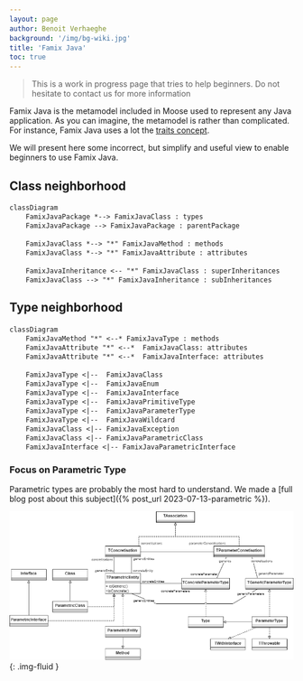 ```yaml
---
layout: page
author: Benoit Verhaeghe
background: '/img/bg-wiki.jpg'
title: 'Famix Java'
toc: true
---
```


> This is a work in progress page that tries to help beginners. Do not hesitate to contact us for more information

Famix Java is the metamodel included in Moose used to represent any Java application.
As you can imagine, the metamodel is rather than complicated.
For instance, Famix Java uses a lot the [traits concept](/Developers/predefinedEntities).

We will present here some incorrect, but simplify and useful view to enable beginners to use Famix Java.

## Class neighborhood

```mermaid!
classDiagram
    FamixJavaPackage *--> FamixJavaClass : types
    FamixJavaPackage --> FamixJavaPackage : parentPackage

    FamixJavaClass *--> "*" FamixJavaMethod : methods
    FamixJavaClass *--> "*" FamixJavaAttribute : attributes

    FamixJavaInheritance <-- "*" FamixJavaClass : superInheritances
    FamixJavaClass --> "*" FamixJavaInheritance : subInheritances
```

## Type neighborhood

```mermaid!
classDiagram
    FamixJavaMethod "*" <--* FamixJavaType : methods
    FamixJavaAttribute "*" <--*  FamixJavaClass: attributes
    FamixJavaAttribute "*" <--*  FamixJavaInterface: attributes

    FamixJavaType <|--  FamixJavaClass
    FamixJavaType <|--  FamixJavaEnum
    FamixJavaType <|--  FamixJavaInterface
    FamixJavaType <|--  FamixJavaPrimitiveType
    FamixJavaType <|--  FamixJavaParameterType
    FamixJavaType <|--  FamixJavaWildcard
    FamixJavaClass <|-- FamixJavaException
    FamixJavaClass <|-- FamixJavaParametricClass
    FamixJavaInterface <|-- FamixJavaParametricInterface
```

### Focus on Parametric Type

Parametric types are probably the most hard to understand.
We made a [full blog post about this subject]({% post_url 2023-07-13-parametric %}).

![Parametric schema](./img/parametrics.drawio.png){: .img-fluid }
